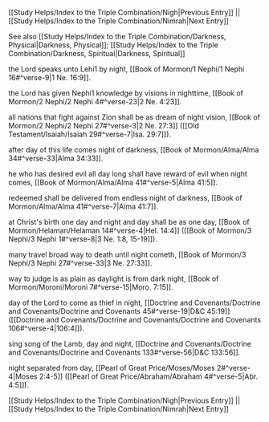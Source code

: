[[Study Helps/Index to the Triple Combination/Nigh|Previous Entry]]  ||  [[Study Helps/Index to the Triple Combination/Nimrah|Next Entry]]

 See also [[Study Helps/Index to the Triple Combination/Darkness, Physical|Darkness, Physical]]; [[Study Helps/Index to the Triple Combination/Darkness, Spiritual|Darkness, Spiritual]]

 the Lord speaks unto Lehi1 by night, [[Book of Mormon/1 Nephi/1 Nephi 16#^verse-9|1 Ne. 16:9]].

 the Lord has given Nephi1 knowledge by visions in nighttime, [[Book of Mormon/2 Nephi/2 Nephi 4#^verse-23|2 Ne. 4:23]].

 all nations that fight against Zion shall be as dream of night vision, [[Book of Mormon/2 Nephi/2 Nephi 27#^verse-3|2 Ne. 27:3]] ([[Old Testament/Isaiah/Isaiah 29#^verse-7|Isa. 29:7]]).

 after day of this life comes night of darkness, [[Book of Mormon/Alma/Alma 34#^verse-33|Alma 34:33]].

 he who has desired evil all day long shall have reward of evil when night comes, [[Book of Mormon/Alma/Alma 41#^verse-5|Alma 41:5]].

 redeemed shall be delivered from endless night of darkness, [[Book of Mormon/Alma/Alma 41#^verse-7|Alma 41:7]].

 at Christ's birth one day and night and day shall be as one day, [[Book of Mormon/Helaman/Helaman 14#^verse-4|Hel. 14:4]] ([[Book of Mormon/3 Nephi/3 Nephi 1#^verse-8|3 Ne. 1:8, 15-19]]).

 many travel broad way to death until night cometh, [[Book of Mormon/3 Nephi/3 Nephi 27#^verse-33|3 Ne. 27:33]].

 way to judge is as plain as daylight is from dark night, [[Book of Mormon/Moroni/Moroni 7#^verse-15|Moro. 7:15]].

 day of the Lord to come as thief in night, [[Doctrine and Covenants/Doctrine and Covenants/Doctrine and Covenants 45#^verse-19|D&C 45:19]] ([[Doctrine and Covenants/Doctrine and Covenants/Doctrine and Covenants 106#^verse-4|106:4]]).

 sing song of the Lamb, day and night, [[Doctrine and Covenants/Doctrine and Covenants/Doctrine and Covenants 133#^verse-56|D&C 133:56]].

 night separated from day, [[Pearl of Great Price/Moses/Moses 2#^verse-4|Moses 2:4-5]] ([[Pearl of Great Price/Abraham/Abraham 4#^verse-5|Abr. 4:5]]).

[[Study Helps/Index to the Triple Combination/Nigh|Previous Entry]]  ||  [[Study Helps/Index to the Triple Combination/Nimrah|Next Entry]]